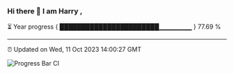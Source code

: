 ### Hi there 👋 I am Harry , 

⏳ Year progress { ███████████████████████▁▁▁▁▁▁▁ } 77.69 %

---

⏰ Updated on Wed, 11 Oct 2023 14:00:27 GMT

![Progress Bar CI](https://github.com/duykhang68/duykhang68/workflows/Progress%20Bar%20CI/badge.svg)
